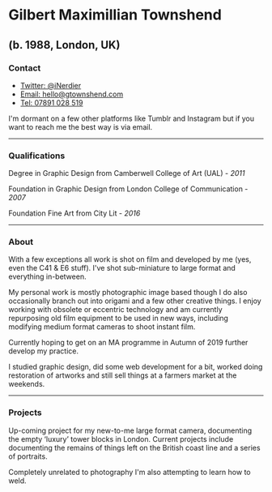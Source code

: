# Gilbert Maximillian Townshend
## (b. 1988, London, UK)

### Contact

* [Twitter: @iNerdier](https://twitter.com/iNerdier)
* [Email: hello@gtownshend.com](mailto:hello@gtownshend.com)
* [Tel: 07891 028 519](tel:07891028519)

I'm dormant on a few other platforms like Tumblr and Instagram but if you want to reach me the best way is via email.

***

### Qualifications

Degree in Graphic Design from Camberwell College of Art (UAL) - *2011*

Foundation in Graphic Design from London College of Communication - *2007*

Foundation Fine Art from City Lit - *2016*

***

### About

With a few exceptions all work is shot on film and developed by me (yes, even the C41 & E6 stuff). I've shot sub-miniature to large format and everything in-between.

My personal work is mostly photographic image based though I do also occasionally branch out into origami and a few other creative things. I enjoy working with obsolete or eccentric technology and am currently  repurposing old film equipment to be used in new ways, including modifying medium format cameras to shoot instant film.

Currently hoping to get on an MA programme in Autumn of 2019 further develop my practice.

I studied graphic design, did some web development for a bit, worked doing restoration of artworks and still sell things at a farmers market at the weekends.

***

### Projects

Up-coming project for my new-to-me large format camera, documenting the empty ‘luxury’ tower blocks in London. Current projects include documenting the remains of things left on the British coast line and a series of portraits.

Completely unrelated to photography I'm also attempting to learn how to weld.
